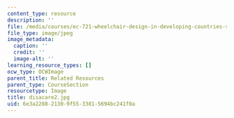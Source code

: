 ```yaml
---
content_type: resource
description: ''
file: /media/courses/ec-721-wheelchair-design-in-developing-countries-spring-2009/6e3a228821309f5533815694bc241f0a_disacare2.jpg
file_type: image/jpeg
image_metadata:
  caption: ''
  credit: ''
  image-alt: ''
learning_resource_types: []
ocw_type: OCWImage
parent_title: Related Resources
parent_type: CourseSection
resourcetype: Image
title: disacare2.jpg
uid: 6e3a2288-2130-9f55-3381-5694bc241f0a
---
```

